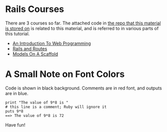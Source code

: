 # Rails Courses

There are 3 courses so far. The attached code in [the repo that this material is stored on](https://github.com/siruguri/railsschool-catchup-rails) is related to this material, and is referred to in various parts of this tutorial.

* [An Introduction To Web Programming](introduction_to_web_programming.html)
* [Rails and Routes](rails_and_routes.html)
* [Models On A Scaffold](models_on_a_scaffold.html)

# A Small Note on Font Colors

Code is shown in black background. Comments are in red font, and outputs are in blue.

    print "The value of 9*8 is "
    # this line is a comment; Ruby will ignore it
    puts 9*8
    ==> The value of 9*8 is 72

Have fun!
